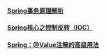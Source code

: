 
#### [Spring事务原理解析](./Java相关\Spring/Spring事务原理解析.md)
#### [Spring核心之控制反转（IOC）](./Java相关\Spring/Spring核心之控制反转（IOC）.md)
#### [Spring：@Value注解的高级用法](./Java相关\Spring/Spring：@Value注解的高级用法.md)